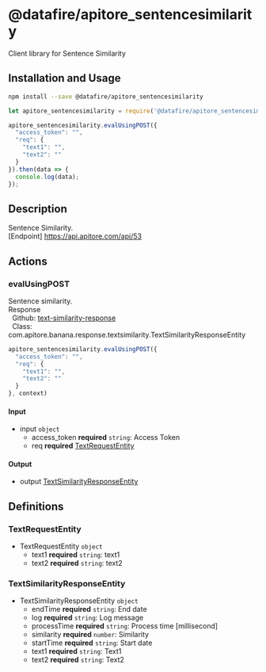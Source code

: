 # @datafire/apitore_sentencesimilarity

Client library for Sentence Similarity

## Installation and Usage
```bash
npm install --save @datafire/apitore_sentencesimilarity
```
```js
let apitore_sentencesimilarity = require('@datafire/apitore_sentencesimilarity').create();

apitore_sentencesimilarity.evalUsingPOST({
  "access_token": "",
  "req": {
    "text1": "",
    "text2": ""
  }
}).then(data => {
  console.log(data);
});
```

## Description

Sentence Similarity.<BR />[Endpoint] https://api.apitore.com/api/53

## Actions

### evalUsingPOST
Sentence similarity.<BR />Response<BR />&nbsp; Github: <a href="https://github.com/keigohtr/apitore-response-parent/tree/master/text-similarity-response">text-similarity-response</a><BR />&nbsp; Class: com.apitore.banana.response.textsimilarity.TextSimilarityResponseEntity<BR />


```js
apitore_sentencesimilarity.evalUsingPOST({
  "access_token": "",
  "req": {
    "text1": "",
    "text2": ""
  }
}, context)
```

#### Input
* input `object`
  * access_token **required** `string`: Access Token
  * req **required** [TextRequestEntity](#textrequestentity)

#### Output
* output [TextSimilarityResponseEntity](#textsimilarityresponseentity)



## Definitions

### TextRequestEntity
* TextRequestEntity `object`
  * text1 **required** `string`: text1
  * text2 **required** `string`: text2

### TextSimilarityResponseEntity
* TextSimilarityResponseEntity `object`
  * endTime **required** `string`: End date
  * log **required** `string`: Log message
  * processTime **required** `string`: Process time [millisecond]
  * similarity **required** `number`: Similarity
  * startTime **required** `string`: Start date
  * text1 **required** `string`: Text1
  * text2 **required** `string`: Text2


